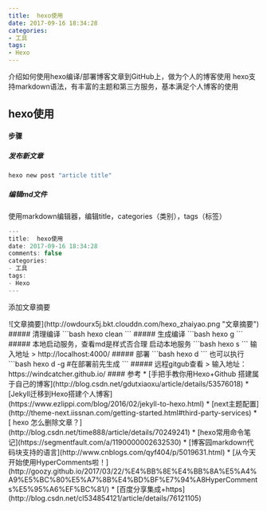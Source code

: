```yaml
---
title:  hexo使用
date: 2017-09-16 18:34:28
categories:
- 工具
tags:
- Hexo
---
```

介绍如何使用hexo编译/部署博客文章到GitHub上，做为个人的博客使用
hexo支持markdown语法，有丰富的主题和第三方服务，基本满足个人博客的使用
<!--more-->

## hexo使用
#### 步骤
##### 发布新文章
```bash  
hexo new post "article title"
```
##### 编辑md文件
使用markdown编辑器，编辑title，categories（类别），tags（标签）
```js 
---
title:  hexo使用
date: 2017-09-16 18:34:28
comments: false
categories:
- 工具
tags:
- Hexo
---
```
添加文章摘要  
<center>
![文章摘要](http://owdourx5j.bkt.clouddn.com/hexo_zhaiyao.png "文章摘要")
</center>
##### 清理编译
```bash  
hexo clean
```
##### 生成编译
```bash  
hexo g
```
##### 本地启动服务，查看md是样式否合理
启动本地服务
```bash  
hexo s
```
输入地址
> http://localhost:4000/
##### 部署
```bash  
hexo d
```
也可以执行
```bash  
hexo d -g #在部署前先生成
```
##### 远程gitgub查看
> 输入地址：https://windcatcher.github.io/
#### 参考
*   [手把手教你用Hexo+Github 搭建属于自己的博客](http://blog.csdn.net/gdutxiaoxu/article/details/53576018)
*   [Jekyll迁移到Hexo搭建个人博客](https://www.ezlippi.com/blog/2016/02/jekyll-to-hexo.html)
*   [next主题配置](http://theme-next.iissnan.com/getting-started.html#third-party-services)
*   [ hexo 怎么删除文章？](http://blog.csdn.net/time888/article/details/70249241)
*   [hexo常用命令笔记](https://segmentfault.com/a/1190000002632530)
*   [博客园markdown代码块支持的语言](http://www.cnblogs.com/qyf404/p/5019631.html)
*   [从今天开始使用HyperComments啦！](http://goozy.github.io/2017/03/22/%E4%BB%8E%E4%BB%8A%E5%A4%A9%E5%BC%80%E5%A7%8B%E4%BD%BF%E7%94%A8HyperComments%E5%95%A6%EF%BC%81/)
*   [百度分享集成+https](http://blog.csdn.net/cl534854121/article/details/76121105)
  